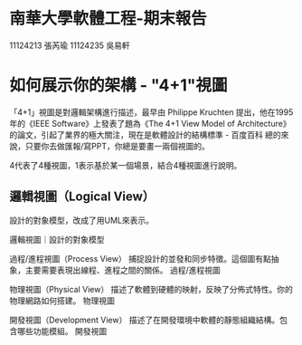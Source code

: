 # 南華大學軟體工程-期末報告
11124213 張芮瑜 11124235 吳易軒
# 如何展示你的架構 - "4+1"視圖

「4+1」視圖是對邏輯架構進行描述，最早由 Philippe Kruchten 提出，他在1995年的《IEEE Software》上發表了題為《The 4+1 View Model of Architecture》的論文，引起了業界的極大關注，現在是軟體設計的結構標準 - 百度百科
總的來說，只要你去做匯報/寫PPT，你總是要畫一兩個視圖的。

4代表了4種視圖，1表示基於某一個場景，結合4種視圖進行說明。

## 邏輯視圖（Logical View）
設計的對象模型，改成了用UML來表示。

邏輯視圖｜設計的對象模型

過程/進程視圖（Process View）
捕捉設計的並發和同步特徵。這個圖有點抽象，主要需要表現出線程、進程之間的關係。
過程/進程視圖

物理視圖（Physical View）
描述了軟體到硬體的映射，反映了分佈式特性。你的物理網路如何搭建。
物理視圖

開發視圖（Development View）
描述了在開發環境中軟體的靜態組織結構。包含哪些功能模組。
開發視圖
